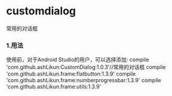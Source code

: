 # **customdialog**
常用的对话框


### 1.用法
使用前，对于Android Studio的用户，可以选择添加:
     compile 'com.github.ashLikun:CustomDialog:1.0.3'//常用的对话框
     compile 'com.github.ashLikun.frame:flatbutton:1.3.9'
     compile 'com.github.ashLikun.frame:numberprogressbar:1.3.9'
     compile 'com.github.ashLikun.frame:utils:1.3.9'


